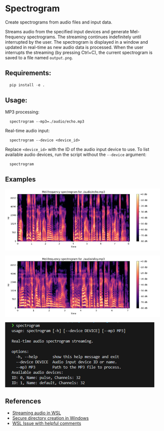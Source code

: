 # Spectrogram

Create spectrograms from audio files and input data.

Streams audio from the specified input devices and generate Mel-frequency spectrograms. The streaming continues indefinitely until interrupted by the user. The spectrogram is displayed in a window and updated in real-time as new audio data is processed. When the user interrupts the streaming (by pressing Ctrl+C), the current spectrogram is saved to a file named `output.png`.


## Requirements:
  ```python
    pip install -e .
  ```

## Usage:
  MP3 processing:
  ```
    spectrogram --mp3=./audio/echo.mp3
  ```

  Real-time audio input:
  ```
    spectrogram --device <device_id>
  ```

  Replace `<device_id>` with the ID of the audio input device to use. To list available audio devices, run the script without the `--device` argument:
  ```
    spectrogram
  ```


## Examples

![Echo](/docs/echo_output.png)

![Alloy](/docs/alloy_output.png)

![CLI](/docs/cli_output.png)


## References
  - [Streaming audio in WSL](https://www.reddit.com/r/bashonubuntuonwindows/comments/hrn1lz/wsl_sound_through_pulseaudio_solved/)
  - [Secure directory creation in Windows](https://github.com/aseering/wsl_gui_autoinstall/issues/8#issuecomment-304552350)
  - [WSL Issue with helpful comments](https://github.com/microsoft/WSL/issues/5816)
